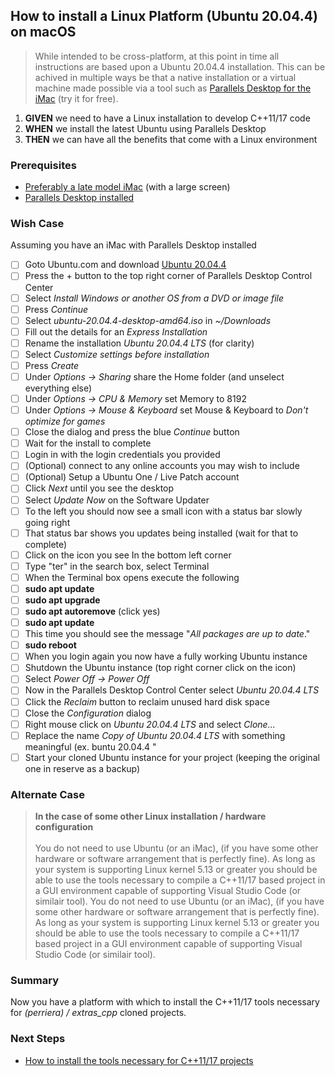 

## How to install a Linux Platform (Ubuntu 20.04.4) on macOS
> While intended to be cross-platform, at this point in time all instructions are based upon a Ubuntu 20.04.4 installation. This can be achived in multiple ways be that a native installation or a virtual machine made possible via a tool such as [Parallels Desktop for the iMac](https://www.parallels.com/ca/pd/general/?gclid=CjwKCAjwjZmTBhB4EiwAynRmD6SV4LdfM_DXaYiwTJhJJBddfc6JM_bDuAuWsUyyHUMj5zEQnC3wjBoCfgcQAvD_BwE) (try it for free).

 1. **GIVEN** we need to have a Linux installation to develop C++11/17 code
 2. **WHEN** we install the latest Ubuntu using Parallels Desktop
 3. **THEN** we can have all the benefits that come with a Linux environment

### Prerequisites
  - [Preferably a late model iMac](https://www.apple.com/ca/imac-24/?afid=p238%7CsOluZynmu-dc_mtid_1870765e38482_pcrid_571348307644_pgrid_125362851562_pntwk_g_pchan__pexid__&cid=aos-ca-kwGO-mac--slid---product-) (with a large screen)
  - [Parallels Desktop installed](https://www.parallels.com/ca/pd/general/?gclid=CjwKCAjwjZmTBhB4EiwAynRmD6SV4LdfM_DXaYiwTJhJJBddfc6JM_bDuAuWsUyyHUMj5zEQnC3wjBoCfgcQAvD_BwE)

 
### Wish Case
Assuming you have an iMac with Parallels Desktop installed

 - [ ] Goto Ubuntu.com and download [Ubuntu 20.04.4](https://releases.ubuntu.com/20.04/)
 - [ ] Press the + button to the top right corner of Parallels Desktop Control Center
 - [ ] Select *Install Windows or another OS from a DVD or image file*
 - [ ] Press *Continue*
 - [ ] Select *ubuntu-20.04.4-desktop-amd64.iso* in *~/Downloads* 
 - [ ] Fill out the details for an *Express Installation*
 - [ ] Rename the installation *Ubuntu 20.04.4 LTS* (for clarity)
 - [ ] Select *Customize settings before installation*
 - [ ] Press *Create*
 - [ ] Under *Options -> Sharing* share the Home folder (and unselect everything else)
 - [ ] Under *Options -> CPU & Memory* set Memory to 8192 
 - [ ] Under *Options -> Mouse & Keyboard* set Mouse & Keyboard to *Don't optimize for games*
 - [ ] Close the dialog and press the blue *Continue* button
 - [ ] Wait for the install to complete
 - [ ] Login in with the login credentials you provided
 - [ ] (Optional) connect to any online accounts you may wish to include 
 - [ ] (Optional) Setup a Ubuntu One / Live Patch account
 - [ ] Click *Next* until you see the desktop
 - [ ] Select *Update Now* on the Software Updater
 - [ ] To the left you should now see a small icon with a status bar slowly going right
 - [ ] That status bar shows you updates being installed (wait for that to complete)
 - [ ] Click on the icon you see In the bottom left corner 
 - [ ] Type "ter" in the search box, select Terminal
 - [ ] When the Terminal box opens execute the following
 - [ ] **sudo apt update**
 - [ ] **sudo apt upgrade**
 - [ ] **sudo apt autoremove** (click yes)
 - [ ] **sudo apt update**
 - [ ]  This time you should see the message "*All packages are up to date*."
 - [ ] **sudo reboot**
 - [ ] When you login again you now have a fully working Ubuntu instance
 - [ ] Shutdown the Ubuntu instance (top right corner click on the icon)
 - [ ] Select *Power Off -> Power Off*
 - [ ] Now in the Parallels Desktop Control Center select *Ubuntu 20.04.4 LTS*
 - [ ] Click the *Reclaim* button to reclaim unused hard disk space
 - [ ] Close the *Configuration* dialog
 - [ ] Right mouse click on *Ubuntu 20.04.4 LTS* and select *Clone...*
 - [ ] Replace the name *Copy of Ubuntu 20.04.4 LTS* with something meaningful (ex. buntu 20.04.4 <your project name>"
 - [ ] Start your cloned Ubuntu instance for your project (keeping the original one in reserve as a backup)

### Alternate Case
> **In the case of some other Linux installation / hardware configuration**<br/><br/>
> You do not need to use Ubuntu (or an iMac), (if you have some other hardware or software arrangement that is perfectly fine). As long as your system is supporting Linux kernel 5.13 or greater you should be able to use the tools necessary to compile a C++11/17 based project in a GUI environment capable of supporting Visual Studio Code (or similair tool).
> You do not need to use Ubuntu (or an iMac), (if you have some other hardware or software arrangement that is perfectly fine). As long as your system is supporting Linux kernel 5.13 or greater you should be able to use the tools necessary to compile a C++11/17 based project in a GUI environment capable of supporting Visual Studio Code (or similair tool).

### Summary 
Now you have a platform with which to install the C++11/17 tools necessary for *(perriera) /  extras_cpp* cloned projects.

### Next Steps
 - [How to install the tools necessary for C++11/17 projects](https://github.com/perriera/extras_cpp/blob/dev/docs/INSTALL.md)



